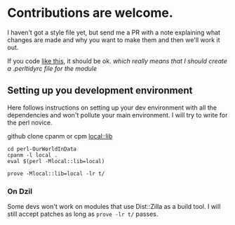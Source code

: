 # Contributions are welcome.

I haven't got a style file yet, but send me a PR with a note explaining
what changes are made and why you want to make them and then we'll work it out.

If you code [like this](https://tux.nl/style.html), it should be ok.
_which really means that I should create a .perltidyrc file for the module_

## Setting up you development environment

Here follows instructions on setting up your dev environment with all
the dependencies and won't pollute your main environment.
I will try to write for the perl novice.

github clone
cpanm or cpm
[local::lib](https://metacpan.org/pod/local::lib)
```
cd perl-OurWorldInData
cpanm -l local .
eval $(perl -Mlocal::lib=local)

prove -Mlocal::lib=local -lr t/
```

### On Dzil

Some devs won't work on modules that use Dist::Zilla as a build tool.
I will still accept patches as long as `prove -lr t/` passes.
